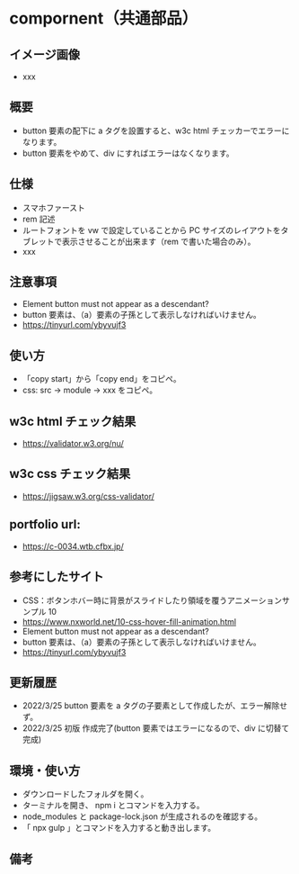 # compornent（共通部品）

## イメージ画像

- xxx

## 概要

- button 要素の配下に a タグを設置すると、w3c html チェッカーでエラーになります。
- button 要素をやめて、div にすればエラーはなくなります。

## 仕様

- スマホファースト
- rem 記述
- ルートフォントを vw で設定していることから PC サイズのレイアウトをタブレットで表示させることが出来ます（rem で書いた場合のみ）。
- xxx

## 注意事項

- Element button must not appear as a descendant?
- button 要素は、（a）要素の子孫として表示しなければいけません。
- https://tinyurl.com/ybyvujf3

## 使い方

- 「copy start」から「copy end」をコピペ。
- css: src -> module -> xxx をコピペ。

## w3c html チェック結果

- https://validator.w3.org/nu/

## w3c css チェック結果

- https://jigsaw.w3.org/css-validator/

## portfolio url:

- https://c-0034.wtb.cfbx.jp/

## 参考にしたサイト

- CSS：ボタンホバー時に背景がスライドしたり領域を覆うアニメーションサンプル 10
- https://www.nxworld.net/10-css-hover-fill-animation.html
- Element button must not appear as a descendant?
- button 要素は、（a）要素の子孫として表示しなければいけません。
- https://tinyurl.com/ybyvujf3

## 更新履歴

- 2022/3/25 button 要素を a タグの子要素として作成したが、エラー解除せず。
- 2022/3/25 初版 作成完了(button 要素ではエラーになるので、div に切替て完成)

## 環境・使い方

- ダウンロードしたフォルダを開く。
- ターミナルを開き、 npm i とコマンドを入力する。
- node_modules と package-lock.json が生成されるのを確認する。
- 「 npx gulp 」とコマンドを入力すると動き出します。

## 備考
